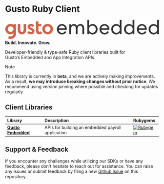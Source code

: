 # Gusto Ruby Client
![gusto logo](./assets/Gusto_logo.png)
**Build. Innovate. Grow.**

Developer-friendly & type-safe Ruby client libraries built for Gusto’s Embedded and App Integration APIs.

> [!NOTE]
> This library is currently in **beta**, and we are actively making improvements. As a result, **we may introduce breaking
> changes without prior notice**. We recommend using version pinning where possible and checking for updates regularly.

## Client Libraries

<!-- Start Gusto Ruby Client Libraries -->
| Library | Description | Rubygems |
| :- |:- |:- |
| **[Gusto Embedded](https://github.com/Gusto/gusto-ruby-client/tree/main/gusto_embedded#gusto)** | APIs for building an embedded payroll application | [![Rubygem](https://img.shields.io/gem/v/gusto_embedded_client?color=%230A8080)](https://rubygems.org/gems/gusto_embedded_client) |
<!-- End Gusto Ruby Client Libraries -->

<!-- Start Gusto Support Notes -->
## Support & Feedback

If you encounter any challenges while utilizing our SDKs or have any feedback, please don't hesitate to reach out for assistance.
You can raise any issues or submit feedback by filing a new [Github issue](https://github.com/Gusto/gusto-ruby-client/issues/new) on this repository.

<!-- End Gusto Support Notes -->
